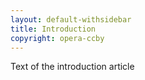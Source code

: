 ```yaml
---
layout: default-withsidebar
title: Introduction
copyright: opera-ccby
---
```

Text of the introduction article